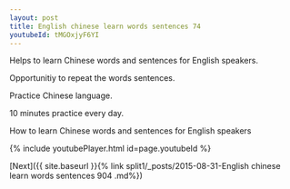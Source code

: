 ```yaml
---
layout: post
title: English chinese learn words sentences 74 
youtubeId: tMGOxjyF6YI
---
```

 
 
Helps to learn Chinese words and sentences for English speakers.

Opportunitiy to repeat the words sentences. 

Practice Chinese language. 
 
10 minutes practice every day. 
 
How to learn Chinese words and sentences for English speakers 
 
{% include youtubePlayer.html id=page.youtubeId %}
 
 
[Next]({{ site.baseurl }}{% link  split1/_posts/2015-08-31-English chinese learn words sentences 904 .md%})
 
